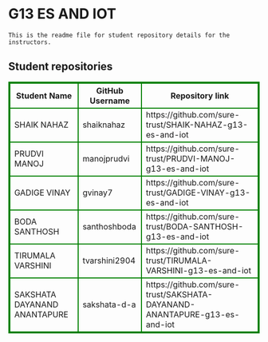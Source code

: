 # G13 ES AND IOT
    This is the readme file for student repository details for the instructors.
## Student repositories 
<table style="border : 2px solid green; width:100%;">
<tr >
<th style="border : 2px solid green;">Student Name</th>
<th style="border : 2px solid green;">GitHub Username</th>
<th style="border : 2px solid green;">Repository link</th>
</tr>
<tr style="border : 2px solid green;">
<td style="border : 2px solid green;">SHAIK NAHAZ</td> 

<td style="border : 2px solid green;">shaiknahaz</td> 

<td style="border : 2px solid green;">https://github.com/sure-trust/SHAIK-NAHAZ-g13-es-and-iot</td> 
</tr>

<tr style="border : 2px solid green;">
<td style="border : 2px solid green;">PRUDVI MANOJ</td> 

<td style="border : 2px solid green;">manojprudvi</td> 

<td style="border : 2px solid green;">https://github.com/sure-trust/PRUDVI-MANOJ-g13-es-and-iot</td> 
</tr>

<tr style="border : 2px solid green;">
<td style="border : 2px solid green;">GADIGE VINAY</td> 

<td style="border : 2px solid green;">gvinay7</td> 

<td style="border : 2px solid green;">https://github.com/sure-trust/GADIGE-VINAY-g13-es-and-iot</td> 
</tr>

<tr style="border : 2px solid green;">
<td style="border : 2px solid green;">BODA SANTHOSH</td> 

<td style="border : 2px solid green;">santhoshboda</td> 

<td style="border : 2px solid green;">https://github.com/sure-trust/BODA-SANTHOSH-g13-es-and-iot</td> 
</tr>

<tr style="border : 2px solid green;">
<td style="border : 2px solid green;">TIRUMALA VARSHINI</td> 

<td style="border : 2px solid green;">tvarshini2904</td> 

<td style="border : 2px solid green;">https://github.com/sure-trust/TIRUMALA-VARSHINI-g13-es-and-iot</td> 
</tr>

<tr style="border : 2px solid green;">
<td style="border : 2px solid green;">SAKSHATA DAYANAND ANANTAPURE</td> 

<td style="border : 2px solid green;">sakshata-d-a</td> 

<td style="border : 2px solid green;">https://github.com/sure-trust/SAKSHATA-DAYANAND-ANANTAPURE-g13-es-and-iot</td> 
</tr>
